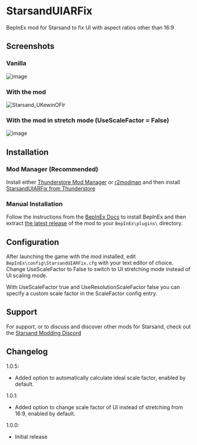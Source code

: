 # StarsandUIARFix
 
BepInEx mod for Starsand to fix UI with aspect ratios other than 16:9

## Screenshots

### Vanilla

![image](https://user-images.githubusercontent.com/844685/140520391-0b9b22e7-b3f7-4995-bdf7-f744a52ec7fd.png)

### With the mod

![Starsand_UKewinOFlr](https://user-images.githubusercontent.com/844685/141055738-8a1fcb38-3adc-4399-9131-c244a173c17a.png)

### With the mod in stretch mode (UseScaleFactor = False) 

![image](https://user-images.githubusercontent.com/844685/140520441-08c099a0-206e-4cad-a3cf-b2205d951b19.png)

## Installation

### Mod Manager (Recommended)

Install either [Thunderstore Mod Manager](https://www.overwolf.com/app/Thunderstore-Thunderstore_Mod_Manager) or [r2modman](https://thunderstore.io/package/ebkr/r2modman/) and then install [StarsandUIARFix from Thunderstore](https://starsand.thunderstore.io/package/PhantomGamers/StarsandUIARFix/)

### Manual Installation

Follow the instructions from the [BepInEx Docs](https://docs.bepinex.dev/articles/user_guide/installation/index.html) to install BepInEx and then extract [the latest release](https://github.com/PhantomGamers/StarsandUIARFix/releases/latest) of the mod to your `BepInEx\plugins\` directory.

## Configuration

After launching the game with the mod installed, edit `BepInEx\config\StarsandUIARFix.cfg` with your text editor of choice.  
Change UseScaleFactor to False to switch to UI stretching mode instead of UI scaling mode.  

With UseScaleFactor true and UseResolutionScaleFactor false you can specify a custom scale factor in the ScaleFactor config entry.  

## Support

For support, or to discuss and discover other mods for Starsand, check out the [Starsand Modding Discord](https://discord.gg/ZYVpC6uyY7)

## Changelog

1.0.5:

- Added option to automatically calculate ideal scale factor, enabled by default.

1.0.1:

- Added option to change scale factor of UI instead of stretching from 16:9, enabled by default.

1.0.0:

- Initial release
